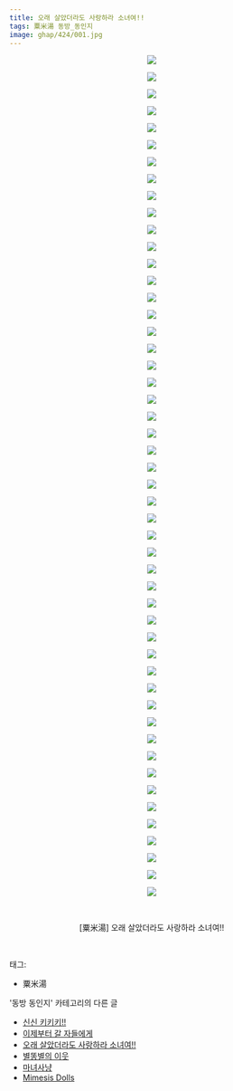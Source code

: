 ```yaml
---
title: 오래 살았더라도 사랑하라 소녀여!!
tags: 粟米湯 동방_동인지
image: ghap/424/001.jpg
---
```

<div class="article">
<p style="text-align: center; clear: none; float: none;"><img src="{{ site.nasurl }}/ghap/424/001.jpg"/></p>
<p style="text-align: center; clear: none; float: none;"><img src="{{ site.nasurl }}/ghap/424/002.jpg"/></p>
<p style="text-align: center; clear: none; float: none;"><img src="{{ site.nasurl }}/ghap/424/003.jpg"/></p>
<p style="text-align: center; clear: none; float: none;"><img src="{{ site.nasurl }}/ghap/424/004.jpg"/></p>
<p style="text-align: center; clear: none; float: none;"><img src="{{ site.nasurl }}/ghap/424/005.jpg"/></p>
<p style="text-align: center; clear: none; float: none;"><img src="{{ site.nasurl }}/ghap/424/006.jpg"/></p>
<p style="text-align: center; clear: none; float: none;"><img src="{{ site.nasurl }}/ghap/424/007.jpg"/></p>
<p style="text-align: center; clear: none; float: none;"><img src="{{ site.nasurl }}/ghap/424/008.jpg"/></p>
<p style="text-align: center; clear: none; float: none;"><img src="{{ site.nasurl }}/ghap/424/009.jpg"/></p>
<p style="text-align: center; clear: none; float: none;"><img src="{{ site.nasurl }}/ghap/424/010.jpg"/></p>
<p style="text-align: center; clear: none; float: none;"><img src="{{ site.nasurl }}/ghap/424/011.jpg"/></p>
<p style="text-align: center; clear: none; float: none;"><img src="{{ site.nasurl }}/ghap/424/012.jpg"/></p>
<p style="text-align: center; clear: none; float: none;"><img src="{{ site.nasurl }}/ghap/424/013.jpg"/></p>
<p style="text-align: center; clear: none; float: none;"><img src="{{ site.nasurl }}/ghap/424/014.jpg"/></p>
<p style="text-align: center; clear: none; float: none;"><img src="{{ site.nasurl }}/ghap/424/015.jpg"/></p>
<p style="text-align: center; clear: none; float: none;"><img src="{{ site.nasurl }}/ghap/424/016.jpg"/></p>
<p style="text-align: center; clear: none; float: none;"><img src="{{ site.nasurl }}/ghap/424/017.jpg"/></p>
<p style="text-align: center; clear: none; float: none;"><img src="{{ site.nasurl }}/ghap/424/018.jpg"/></p>
<p style="text-align: center; clear: none; float: none;"><img src="{{ site.nasurl }}/ghap/424/019.jpg"/></p>
<p style="text-align: center; clear: none; float: none;"><img src="{{ site.nasurl }}/ghap/424/020.jpg"/></p>
<p style="text-align: center; clear: none; float: none;"><img src="{{ site.nasurl }}/ghap/424/021.jpg"/></p>
<p style="text-align: center; clear: none; float: none;"><img src="{{ site.nasurl }}/ghap/424/022.jpg"/></p>
<p style="text-align: center; clear: none; float: none;"><img src="{{ site.nasurl }}/ghap/424/023.jpg"/></p>
<p style="text-align: center; clear: none; float: none;"><img src="{{ site.nasurl }}/ghap/424/024.jpg"/></p>
<p style="text-align: center; clear: none; float: none;"><img src="{{ site.nasurl }}/ghap/424/025.jpg"/></p>
<p style="text-align: center; clear: none; float: none;"><img src="{{ site.nasurl }}/ghap/424/026.jpg"/></p>
<p style="text-align: center; clear: none; float: none;"><img src="{{ site.nasurl }}/ghap/424/027.jpg"/></p>
<p style="text-align: center; clear: none; float: none;"><img src="{{ site.nasurl }}/ghap/424/028.jpg"/></p>
<p style="text-align: center; clear: none; float: none;"><img src="{{ site.nasurl }}/ghap/424/029.jpg"/></p>
<p style="text-align: center; clear: none; float: none;"><img src="{{ site.nasurl }}/ghap/424/030.jpg"/></p>
<p style="text-align: center; clear: none; float: none;"><img src="{{ site.nasurl }}/ghap/424/031.jpg"/></p>
<p style="text-align: center; clear: none; float: none;"><img src="{{ site.nasurl }}/ghap/424/032.jpg"/></p>
<p style="text-align: center; clear: none; float: none;"><img src="{{ site.nasurl }}/ghap/424/033.jpg"/></p>
<p style="text-align: center; clear: none; float: none;"><img src="{{ site.nasurl }}/ghap/424/034.jpg"/></p>
<p style="text-align: center; clear: none; float: none;"><img src="{{ site.nasurl }}/ghap/424/035.jpg"/></p>
<p style="text-align: center; clear: none; float: none;"><img src="{{ site.nasurl }}/ghap/424/036.jpg"/></p>
<p style="text-align: center; clear: none; float: none;"><img src="{{ site.nasurl }}/ghap/424/037.jpg"/></p>
<p style="text-align: center; clear: none; float: none;"><img src="{{ site.nasurl }}/ghap/424/038.jpg"/></p>
<p style="text-align: center; clear: none; float: none;"><img src="{{ site.nasurl }}/ghap/424/039.jpg"/></p>
<p style="text-align: center; clear: none; float: none;"><img src="{{ site.nasurl }}/ghap/424/040.jpg"/></p>
<p style="text-align: center; clear: none; float: none;"><img src="{{ site.nasurl }}/ghap/424/041.jpg"/></p>
<p style="text-align: center; clear: none; float: none;"><img src="{{ site.nasurl }}/ghap/424/042.jpg"/></p>
<p style="text-align: center; clear: none; float: none;"><img src="{{ site.nasurl }}/ghap/424/043.jpg"/></p>
<p style="text-align: center; clear: none; float: none;"><img src="{{ site.nasurl }}/ghap/424/044.jpg"/></p>
<p style="text-align: center; clear: none; float: none;"><img src="{{ site.nasurl }}/ghap/424/045.jpg"/></p>
<p style="text-align: center; clear: none; float: none;"><img src="{{ site.nasurl }}/ghap/424/046.jpg"/></p>
<p style="text-align: center; clear: none; float: none;"><img src="{{ site.nasurl }}/ghap/424/047.jpg"/></p>
<p style="text-align: center; clear: none; float: none;"><img src="{{ site.nasurl }}/ghap/424/048.jpg"/></p>
<p style="text-align: center; clear: none; float: none;"><img src="{{ site.nasurl }}/ghap/424/049.jpg"/></p>
<p style="text-align: center; clear: none; float: none;"><img src="{{ site.nasurl }}/ghap/424/050.jpg"/></p>
<p style="text-align: center; clear: none; float: none;"><br/></p>
<p style="text-align: center; clear: none; float: none;">[粟米湯] 오래 살았더라도 사랑하라 소녀여!!</p>
<p><br/></p>
</div><div class="tagTrail">
<p>태그: </p>
<ul>
<li>粟米湯</li>
</ul>
</div><div class="another">
<p>'동방 동인지' 카테고리의 다른 글</p>
<ul>
<li><a href="/2016-06-21-ghap_426">신신 키키키!!</a></li>
<li><a href="/2016-06-21-ghap_425">이제부터 갈 자들에게</a></li>
<li><a href="/2016-06-21-ghap_424">오래 살았더라도 사랑하라 소녀여!!</a></li>
<li><a href="/2016-06-21-ghap_423">별똥별의 이웃</a></li>
<li><a href="/2016-06-21-ghap_422">마녀사냥</a></li>
<li><a href="/2016-06-21-ghap_421">Mimesis Dolls</a></li>
</ul>
</div><div class="cb_module cb_fluid">
<div class="cb_wrt cb_profile">
</div><!-- commentList close -->
</div>